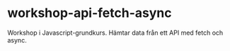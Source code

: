 # workshop-api-fetch-async
Workshop i Javascript-grundkurs. Hämtar data från ett API med fetch och async.
